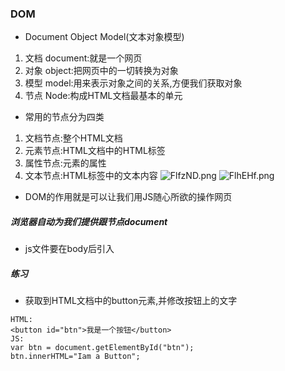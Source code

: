 ### DOM
- Document Object Model(文本对象模型)
1. 文档 document:就是一个网页
2. 对象 object:把网页中的一切转换为对象
3. 模型 model:用来表示对象之间的关系,方便我们获取对象
4. 节点 Node:构成HTML文档最基本的单元
- 常用的节点分为四类
1. 文档节点:整个HTML文档
2. 元素节点:HTML文档中的HTML标签
3. 属性节点:元素的属性
4. 文本节点:HTML标签中的文本内容
![FlfzND.png](https://s1.ax1x.com/2018/12/05/FlfzND.png)
![FlhEHf.png](https://s1.ax1x.com/2018/12/05/FlhEHf.png)
- DOM的作用就是可以让我们用JS随心所欲的操作网页
##### 浏览器自动为我们提供跟节点document
- js文件要在body后引入
##### 练习
- 获取到HTML文档中的button元素,并修改按钮上的文字
```
HTML:
<button id="btn">我是一个按钮</button>
JS:
var btn = document.getElementById("btn");
btn.innerHTML="Iam a Button";
```